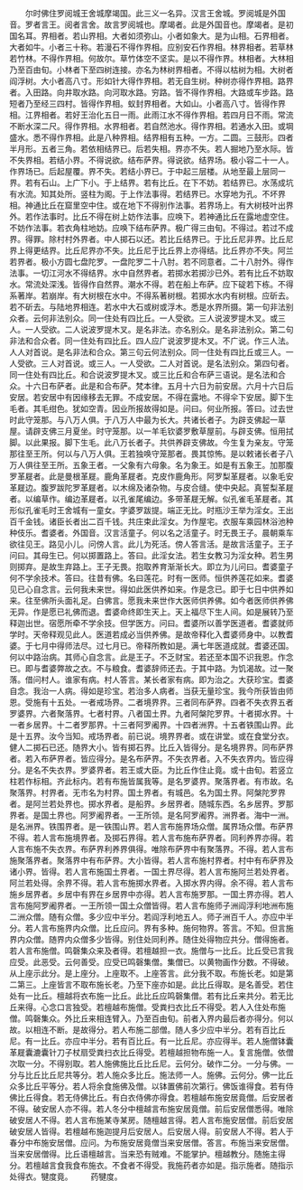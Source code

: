 <!-- { "loadSidebar": true } -->
　　尔时佛住罗阅城王舍城摩竭国。此三义一名异。汉言王舍城。罗阅城是外国音。罗者言王。阅者言舍。故言罗阅城也。摩竭者。此是外国音也。摩竭者。是初国名耳。界相者。若山界相。大者如须弥山。小者如象大。是为山相。石界相者。大者如牛。小者三十称。若漫石不得作界相。应别安石作界相。林界相者。若草林若竹林。不得作界相。何故尔。草竹体空不坚实。是以不得作界。林相者。大林相乃至百由旬。小林者下至四树连接。亦名为林树界相者。不得以枯树为相。大树者阎浮树。大小者高八寸。形如针大得作界相。若无自生树。种树亦得作界相。路界者。入田路。向井取水路。向河取水路。穷路。皆不得作界相。大路或车步路。路短者乃至经三四村。皆得作界相。蚁封界相者。大如山。小者高八寸。皆得作界相。江界相者。若好王治化五日一雨。此雨江水不得作界相。若四月日不雨。常流不断水深二尺。得作界相。水界相者。若自然池水。得作界相。若通水入田。或堈盛水。悉不得作界相。此是八种界相。结界相有五种。一方。二圆。三鼓形。四者半月形。五者三角。若依相结界已。后若失相。界亦不失。若人掘地乃至水际。皆不失界相。若结小界。不得说欲。结布萨界。得说欲。结界场。极小容二十一人。作界场已。后起屋覆。界不失。若结小界已。于中起三层楼。从地至最上层同一界。若有石山。上广下小。于上结界。若有比丘。在下不妨。若结界已。水荡成坑有水流。知其处所。竖柱为阁。于上作法事得。若结界已。水穿地为孔。不坏界相。神通比丘在窟里空中住。或在地下不得别作法事。若界场上。有大树枝叶出界外。若作法事时。比丘不得在树上妨作法事。应唤下。若神通比丘在露地虚空住。不妨作法事。若衣角柱地妨。应唤下结布萨界。极广得三由旬。不得过。若过不成界。得罪。除村村外界者。中人掷石以还。若比丘结界已。于比丘尼非界。比丘尼界上得更结界。比丘尼界亦不失。比丘尼于比丘界上亦得结。比丘界亦不失。阿兰若界者。极小方圆七盘陀罗。一盘陀罗二十八肘。若不同意者。二十八肘外。得作法事。一切江河水不得结界。水中自然界者。若掷水若掷沙已外。若有比丘不妨取水。常流处深浅。皆得作自然界。潮水不得。若在船上布萨。应下碇若下栋。不得系著岸。若崩岸。有大树根在水中。不得系著树根。若掷水水内有树根。应斫去。若不斫去。与陆地界相连。若水中大石或树或浮木。悉是水界所摄。第一句非法别众者。云何非法别众。同一住处有四比丘。一人受欲。三人说波罗提木叉。或三人。一人受欲。二人说波罗提木叉。是名非法。亦名别众。是名非法别众。第二句非法和合众者。同一住处有四比丘。四人应广说波罗提木叉。不广说。作三人法。人人对首说。是名非法和合众。第三句云何法别众。同一住处有四比丘或三人。一人受欲。三人对首说。或三人。一人受欲。二人对首说。是名法别众。第四句者。同一住处有四比丘。和合说波罗提木叉。或三比丘和合布萨三语说。是名法和合众。十六日布萨者。此是和合布萨。梵本律。五月十六日为前安居。六月十六日后安居。若安居中有因缘移去无罪。不成安居。不得在露地。不得伞下安居。脚下生毛者。其毛绀色。犹如空青。因业所报故得如是。问曰。何业所报。答曰。过去世时此守笼那。与八万人俱。于八万人中最为长大。共诸长者子。为辟支佛起一草屋。请辟支佛三月夏坐。时守笼那。以一羊毛钦婆罗敷草屋前。与辟支佛。恒用拭脚。以此果报。脚下生毛。此八万长者子。共供养辟支佛故。今生复为亲友。守笼那往至王所。何以与八万人俱。王若独唤守笼那者。畏其惊怖。是以敕诸长者子八万人俱往至王所。五象王者。一父象有六母象。名为象王。如是有五象王。加那腹罗革屣者。此是曼根革屣。鹿角革屣者。克皮作鹿角形。阿罗梨革屣者。以象毛安革屣边。腹罗跋陀罗革屣者。以木绵及诸杂物。与皮合缝。使中央起。真誓梨革屣者。以编草作。编边革屣者。以孔雀尾编边。多带革屣无解。似孔雀毛革屣者。其形似孔雀毛时王舍城有一童女。字婆罗跋提。端正无比。时瓶沙王举为淫女。王出百千金钱。诸臣长者出二百千钱。共庄束此淫女。为作屋宅。衣服车乘园林浴池种种伎乐。耆婆者。外国音。汉言活童子。何以名之活童子。时无畏王子。晨朝乘车欲往见王。路见小儿。问傍人言。此儿为死活。傍人答言活。是故言活童子。王子问曰。其母生已。何以掷置路上。答曰。此淫女法。若生女教习为淫女种。若生男则掷弃。是故生弃路上。王子无畏。抱取养育渐渐长大。即立为儿问曰。耆婆童子何不学余技术。答曰。往昔有佛。名曰莲花。时有一医师。恒供养莲花如来。耆婆见已心自念言。云何我未来世。得如此医供养如来。作是念已。即于七日中供养如来。往至佛所头面礼足。白佛言。愿我未来世作大医师供养佛。如今者医师供养佛无异。作是愿已礼佛而退。耆婆命终即生天上。天上福尽下生人间。如是展转乃至释迦出世。宿愿所牵不学余技。但学医方。问曰。耆婆所以善学医道者。耆婆就师学时。天帝释观见此人。医道若成必当供养佛。是故帝释化入耆婆师身中。以教耆婆。于七月中得师法尽。过七月已。帝释所教如是。满七年医道成就。耆婆还国。何以中路治病。其师心自念言。此是王子。不乏财宝。若还至本国不识我恩。作念已。即与耆婆弊故之衣。不与粮食。耆婆辞师还去。于其中路。为饥渴故。过一聚落。借问村人。谁家有病。村人答言。某长者家有病。即为治之。大获珍宝。耆婆自念。我治一人病。得如是珍宝。若治多人病者。当获无量珍宝。我今所获皆由师恩。受施有十五处。一者戒场界。二者境界界。三者同布萨界。四者不失衣界五者罗婆界。六者聚落界。七者村界。八者国土界。九者阿槃陀罗界。十者掷水界。十一者乡居界。十二者罗那界。十三者阿罗阇界。十四者洲界。十五者铁围山界。此是十五界。汝今当知。戒场界者。前已说。境界界者。或在讲堂。或在食堂分衣。健人二掷石已还。随界大小。皆有掷石界。比丘入皆得分。是名境界界。同布萨界者。若入布萨界者。皆应得分。是名布萨界。不失衣界者。入不失衣界内。皆应得分。是名不失衣界。罗婆界者。若王或大臣。为比丘作住止竟。或十由旬。若竖立柱若作标相。齐此标内。若有布施皆属我等。是名罗婆界。聚落界者。有市故。名聚落界。村界者。无市名为村界。国土界者。有城邑。名为国土界。阿槃陀罗界者。是阿兰若处界也。掷水界者。是船界。乡居界者。随城东西。名乡居界。罗那界者。是国土界也。阿罗阇界者。一王所领。是名阿罗阇界。洲界者。海中一洲。是名洲界。铁围界者。是一铁围山界。若人言布施界场众僧。属界场众僧。布萨界不得。若人言布施境界者。及掷石界得。若人言布施布萨界者。同利养界亦得。若人言布施不失衣界。布萨界利养界俱得。唯除布萨界中有聚落界。不得。若人言布施聚落界者。聚落界中有布萨界。大小皆得。若人言布施村界者。村中有布萨界及诸小界。皆得。若人言布施国土界者。一国土界尽得。若人言布施阿兰若处界者。阿兰若处得。余界不得。若人言布施掷水界者。入掷水界内得。余不得。若人言布施乡居界者。乡居中有界在乡居界中亦得。若人言布施罗那。一国土界亦得。若人言布施阿罗阇界者。一王所领一国土众僧皆得。若人言布施师子洲阎浮利地洲布施二洲众僧。随有众僧。多少应中半分。若阎浮利地五人。师子洲百千人。亦应中半分。若人言布施界内众僧。比丘应问。界有多种。施何物界。答言。不知。但言施界内众僧。随界内众僧多少皆得。别住处同利养。随住处得物应共分。僧得施者。若人言布施僧。鸣磬集众来及者得。若檀越担一衣。施僧与一比丘。比丘受已言我应受。此恶受。云何善受。应受已鸣磬集僧。集僧已。以黄物画作分数。不得破。从上座示此分。是上座分。上座取不。上座答言。此分我不取。布施长老。如是第二第三。上座皆言不取布施长老。乃至下座亦如是。此比丘得取。是名善受。若住处有一比丘。檀越将衣布施一比丘。此比丘应鸣磬集僧。若有比丘来共分。若无比丘来得。心念口言独受。若檀越布施僧。受粪扫衣比丘不得受。若人入住处布施僧。鸣磬集众。外比丘来相连臂入。乃至百由旬。前者入界内最后者亦得分。何以故。以相连不断。是故得分。若人布施二部僧。随人多少应中半分。若有百比丘尼。有一比丘。亦应中半分。若有百比丘。有一比丘尼。亦应得半。若人施僧钵囊革屣囊漉囊针刀子杖扇受粪扫衣比丘得受。若檀越担物布施一人。复言施僧。依僧次取一分。不得别取。若人施佛施比丘比丘尼。云何分。破作二分。一分与佛。一分与比丘比丘尼共等分。若人施众多比丘。施法师一人。施佛。云何分。佛一比丘众多比丘平等分。若人将余食施佛及僧。以钵置佛前次第行。佛饭谁得食。若有侍佛比丘得食。若无侍佛比丘。有白衣侍佛亦得食。若檀越布施安居竟僧。后安居者不得。破安居人亦不得。若人冬分中檀越言布施安居竟僧。前后安居僧悉得。唯除破安居人不得。若人言布施某寺某房。随檀越言得。若人言布施安居僧。前后安居破安居人皆得。若檀越布施迦提月后安居人。后安居人得。前安居人不得。若人于春分中布施安居僧。应问。为布施安居竟僧当来安居僧。答言。布施当来安居僧。当来安居僧得。比丘语檀越言。当来恐有贼难。不能掌护。檀越教分。随施主得分。若檀越言食我食布施衣。不食者不得受。我施药者亦如是。指示施者。随指示处得衣。犍度竟。
　　药犍度。
